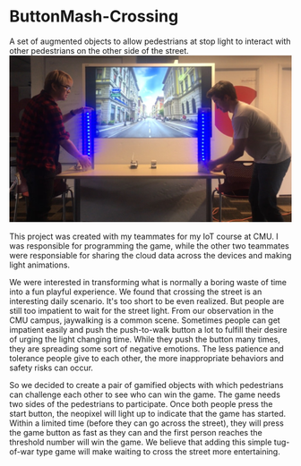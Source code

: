 # ButtonMash-Crossing
A set of augmented objects to allow pedestrians at stop light to interact with other pedestrians on the other side of the street.
[![](https://github.com/MelanieZeng/ButtonMash-Crossing/blob/master/ButtonMash%20Crossing.jpg)](https://youtu.be/oniKodlHzgs)

This project was created with my teammates for my IoT course at CMU. I was responsible for programming the game, while the other two teammates were responsiable for sharing the cloud data across the devices and making light animations.

We were interested in transforming what is normally a boring waste of time into a fun playful experience. We found that crossing the street is an interesting daily scenario. It's too short to be even realized. But people are still too impatient to wait for the street light. From our observation in the CMU campus, jaywalking is a common scene. Sometimes people can get impatient easily and push the push-to-walk button a lot to fulfill their desire of urging the light changing time. While they push the button many times, they are spreading some sort of negative emotions. The less patience and tolerance people give to each other, the more inappropriate behaviors and safety risks can occur. 

So we decided to create a pair of gamified objects with which pedestrians can challenge each other to see who can win the game. The game needs two sides of the pedestrians to participate. Once both people press the start button, the neopixel will light up to indicate that the game has started. Within a limited time (before they can go across the street), they will press the game button as fast as they can and the first person reaches the threshold number will win the game. We believe that adding this simple tug-of-war type game will make waiting to cross the street more entertaining.

